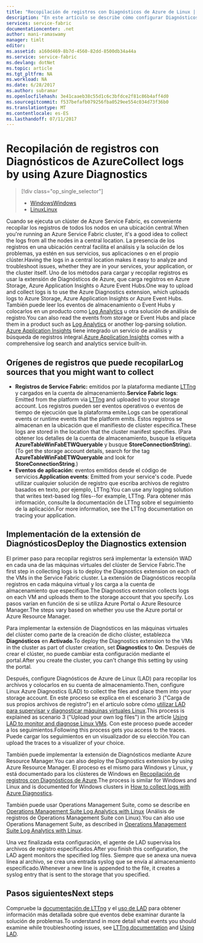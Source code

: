 ```yaml
---
title: "Recopilación de registros con Diagnósticos de Azure de Linux | Microsoft Docs"
description: "En este artículo se describe cómo configurar Diagnósticos de Azure para recopilar registros de un clúster de Service Fabric de Linux que se ejecute en Azure."
services: service-fabric
documentationcenter: .net
author: mani-ramaswamy
manager: timlt
editor: 
ms.assetid: a160d469-8b7d-4560-82dd-8500db34a44a
ms.service: service-fabric
ms.devlang: dotNet
ms.topic: article
ms.tgt_pltfrm: NA
ms.workload: NA
ms.date: 6/28/2017
ms.author: subramar
ms.openlocfilehash: 3e41caaeb38c55d1c6c3bfdce2f81c86b4aff4d0
ms.sourcegitcommit: f537befafb079256fba0529ee554c034d73f36b0
ms.translationtype: MT
ms.contentlocale: es-ES
ms.lasthandoff: 07/11/2017
---
```

# <a name="collect-logs-by-using-azure-diagnostics"></a><span data-ttu-id="cfc54-103">Recopilación de registros con Diagnósticos de Azure</span><span class="sxs-lookup"><span data-stu-id="cfc54-103">Collect logs by using Azure Diagnostics</span></span>
> [!div class="op_single_selector"]
> * [<span data-ttu-id="cfc54-104">Windows</span><span class="sxs-lookup"><span data-stu-id="cfc54-104">Windows</span></span>](service-fabric-diagnostics-how-to-setup-wad.md)
> * [<span data-ttu-id="cfc54-105">Linux</span><span class="sxs-lookup"><span data-stu-id="cfc54-105">Linux</span></span>](service-fabric-diagnostics-how-to-setup-lad.md)
> 
> 

<span data-ttu-id="cfc54-106">Cuando se ejecuta un clúster de Azure Service Fabric, es conveniente recopilar los registros de todos los nodos en una ubicación central.</span><span class="sxs-lookup"><span data-stu-id="cfc54-106">When you're running an Azure Service Fabric cluster, it's a good idea to collect the logs from all the nodes in a central location.</span></span> <span data-ttu-id="cfc54-107">La presencia de los registros en una ubicación central facilita el análisis y la solución de los problemas, ya estén en sus servicios, sus aplicaciones o en el propio clúster.</span><span class="sxs-lookup"><span data-stu-id="cfc54-107">Having the logs in a central location makes it easy to analyze and troubleshoot issues, whether they are in your services, your application, or the cluster itself.</span></span> <span data-ttu-id="cfc54-108">Uno de los métodos para cargar y recopilar registros es usar la extensión de Diagnósticos de Azure, que carga registros en Azure Storage, Azure Application Insights o Azure Event Hubs.</span><span class="sxs-lookup"><span data-stu-id="cfc54-108">One way to upload and collect logs is to use the Azure Diagnostics extension, which uploads logs to Azure Storage, Azure Application Insights or Azure Event Hubs.</span></span> <span data-ttu-id="cfc54-109">También puede leer los eventos de almacenamiento o Event Hubs y colocarlos en un producto como [Log Analytics](../log-analytics/log-analytics-service-fabric.md) u otra solución de análisis de registro.</span><span class="sxs-lookup"><span data-stu-id="cfc54-109">You can also read the events from storage or Event Hubs and place them in a product such as [Log Analytics](../log-analytics/log-analytics-service-fabric.md) or another log-parsing solution.</span></span> <span data-ttu-id="cfc54-110">[Azure Application Insights](https://azure.microsoft.com/services/application-insights/) tiene integrado un servicio de análisis y búsqueda de registros integral.</span><span class="sxs-lookup"><span data-stu-id="cfc54-110">[Azure Application Insights](https://azure.microsoft.com/services/application-insights/) comes with a comprehensive log search and analytics service built-in.</span></span>

## <a name="log-sources-that-you-might-want-to-collect"></a><span data-ttu-id="cfc54-111">Orígenes de registros que puede recopilar</span><span class="sxs-lookup"><span data-stu-id="cfc54-111">Log sources that you might want to collect</span></span>
* <span data-ttu-id="cfc54-112">**Registros de Service Fabric:** emitidos por la plataforma mediante [LTTng](http://lttng.org) y cargados en la cuenta de almacenamiento.</span><span class="sxs-lookup"><span data-stu-id="cfc54-112">**Service Fabric logs**: Emitted from the platform via [LTTng](http://lttng.org) and uploaded to your storage account.</span></span> <span data-ttu-id="cfc54-113">Los registros pueden ser eventos operativos o eventos de tiempo de ejecución que la plataforma emite.</span><span class="sxs-lookup"><span data-stu-id="cfc54-113">Logs can be operational events or runtime events that the platform emits.</span></span> <span data-ttu-id="cfc54-114">Estos registros se almacenan en la ubicación que el manifiesto de clúster especifica.</span><span class="sxs-lookup"><span data-stu-id="cfc54-114">These logs are stored in the location that the cluster manifest specifies.</span></span> <span data-ttu-id="cfc54-115">(Para obtener los detalles de la cuenta de almacenamiento, busque la etiqueta **AzureTableWinFabETWQueryable** y busque **StoreConnectionString**).</span><span class="sxs-lookup"><span data-stu-id="cfc54-115">(To get the storage account details, search for the tag **AzureTableWinFabETWQueryable** and look for **StoreConnectionString**.)</span></span>
* <span data-ttu-id="cfc54-116">**Eventos de aplicación:** eventos emitidos desde el código de servicios.</span><span class="sxs-lookup"><span data-stu-id="cfc54-116">**Application events**: Emitted from your service's code.</span></span> <span data-ttu-id="cfc54-117">Puede utilizar cualquier solución de registro que escriba archivos de registro basados en texto, por ejemplo, LTTng.</span><span class="sxs-lookup"><span data-stu-id="cfc54-117">You can use any logging solution that writes text-based log files--for example, LTTng.</span></span> <span data-ttu-id="cfc54-118">Para obtener más información, consulte la documentación de LTTng sobre el seguimiento de la aplicación.</span><span class="sxs-lookup"><span data-stu-id="cfc54-118">For more information, see the LTTng documentation on tracing your application.</span></span>  

## <a name="deploy-the-diagnostics-extension"></a><span data-ttu-id="cfc54-119">Implementación de la extensión de Diagnósticos</span><span class="sxs-lookup"><span data-stu-id="cfc54-119">Deploy the Diagnostics extension</span></span>
<span data-ttu-id="cfc54-120">El primer paso para recopilar registros será implementar la extensión WAD en cada una de las máquinas virtuales del clúster de Service Fabric.</span><span class="sxs-lookup"><span data-stu-id="cfc54-120">The first step in collecting logs is to deploy the Diagnostics extension on each of the VMs in the Service Fabric cluster.</span></span> <span data-ttu-id="cfc54-121">La extensión de Diagnósticos recopila registros en cada máquina virtual y los carga a la cuenta de almacenamiento que especifique.</span><span class="sxs-lookup"><span data-stu-id="cfc54-121">The Diagnostics extension collects logs on each VM and uploads them to the storage account that you specify.</span></span> <span data-ttu-id="cfc54-122">Los pasos varían en función de si se utiliza Azure Portal o Azure Resource Manager.</span><span class="sxs-lookup"><span data-stu-id="cfc54-122">The steps vary based on whether you use the Azure portal or Azure Resource Manager.</span></span>

<span data-ttu-id="cfc54-123">Para implementar la extensión de Diagnósticos en las máquinas virtuales del clúster como parte de la creación de dicho clúster, establezca **Diagnósticos** en **Activado**.</span><span class="sxs-lookup"><span data-stu-id="cfc54-123">To deploy the Diagnostics extension to the VMs in the cluster as part of cluster creation, set **Diagnostics** to **On**.</span></span> <span data-ttu-id="cfc54-124">Después de crear el clúster, no puede cambiar esta configuración mediante el portal.</span><span class="sxs-lookup"><span data-stu-id="cfc54-124">After you create the cluster, you can't change this setting by using the portal.</span></span>

<span data-ttu-id="cfc54-125">Después, configure Diagnósticos de Azure de Linux (LAD) para recopilar los archivos y colocarlos en su cuenta de almacenamiento.</span><span class="sxs-lookup"><span data-stu-id="cfc54-125">Then, configure Linux Azure Diagnostics (LAD) to collect the files and place them into your storage account.</span></span> <span data-ttu-id="cfc54-126">En este proceso se explica en el escenario 3 ("Carga de sus propios archivos de registro") en el artículo sobre cómo [utilizar LAD para supervisar y diagnosticar máquinas virtuales Linux](../virtual-machines/linux/classic/diagnostic-extension.md?toc=%2fazure%2fvirtual-machines%2flinux%2fclassic%2ftoc.json).</span><span class="sxs-lookup"><span data-stu-id="cfc54-126">This process is explained as scenario 3 ("Upload your own log files") in the article [Using LAD to monitor and diagnose Linux VMs](../virtual-machines/linux/classic/diagnostic-extension.md?toc=%2fazure%2fvirtual-machines%2flinux%2fclassic%2ftoc.json).</span></span> <span data-ttu-id="cfc54-127">Con este proceso puede acceder a los seguimientos.</span><span class="sxs-lookup"><span data-stu-id="cfc54-127">Following this process gets you access to the traces.</span></span> <span data-ttu-id="cfc54-128">Puede cargar los seguimientos en un visualizador de su elección.</span><span class="sxs-lookup"><span data-stu-id="cfc54-128">You can upload the traces to a visualizer of your choice.</span></span>

<span data-ttu-id="cfc54-129">También puede implementar la extensión de Diagnósticos mediante Azure Resource Manager.</span><span class="sxs-lookup"><span data-stu-id="cfc54-129">You can also deploy the Diagnostics extension by using Azure Resource Manager.</span></span> <span data-ttu-id="cfc54-130">El proceso es el mismo para Windows y Linux, y está documentado para los clústeres de Windows en [Recopilación de registros con Diagnósticos de Azure](service-fabric-diagnostics-how-to-setup-wad.md).</span><span class="sxs-lookup"><span data-stu-id="cfc54-130">The process is similar for Windows and Linux and is documented for Windows clusters in [How to collect logs with Azure Diagnostics](service-fabric-diagnostics-how-to-setup-wad.md).</span></span>

<span data-ttu-id="cfc54-131">También puede usar Operations Management Suite, como se describe en [Operations Management Suite Log Analytics with Linux](https://blogs.technet.microsoft.com/hybridcloud/2016/01/28/operations-management-suite-log-analytics-with-linux/) (Análisis de registros de Operations Management Suite con Linux).</span><span class="sxs-lookup"><span data-stu-id="cfc54-131">You can also use Operations Management Suite, as described in [Operations Management Suite Log Analytics with Linux](https://blogs.technet.microsoft.com/hybridcloud/2016/01/28/operations-management-suite-log-analytics-with-linux/).</span></span>

<span data-ttu-id="cfc54-132">Una vez finalizada esta configuración, el agente de LAD supervisa los archivos de registro especificados.</span><span class="sxs-lookup"><span data-stu-id="cfc54-132">After you finish this configuration, the LAD agent monitors the specified log files.</span></span> <span data-ttu-id="cfc54-133">Siempre que se anexa una nueva línea al archivo, se crea una entrada syslog que se envía al almacenamiento especificado.</span><span class="sxs-lookup"><span data-stu-id="cfc54-133">Whenever a new line is appended to the file, it creates a syslog entry that is sent to the storage that you specified.</span></span>

## <a name="next-steps"></a><span data-ttu-id="cfc54-134">Pasos siguientes</span><span class="sxs-lookup"><span data-stu-id="cfc54-134">Next steps</span></span>
<span data-ttu-id="cfc54-135">Compruebe la [documentación de LTTng](http://lttng.org/docs) y el [uso de LAD](../virtual-machines/linux/classic/diagnostic-extension.md?toc=%2fazure%2fvirtual-machines%2flinux%2fclassic%2ftoc.json) para obtener información más detallada sobre qué eventos debe examinar durante la solución de problemas.</span><span class="sxs-lookup"><span data-stu-id="cfc54-135">To understand in more detail what events you should examine while troubleshooting issues, see [LTTng documentation](http://lttng.org/docs) and [Using LAD](../virtual-machines/linux/classic/diagnostic-extension.md?toc=%2fazure%2fvirtual-machines%2flinux%2fclassic%2ftoc.json).</span></span>

